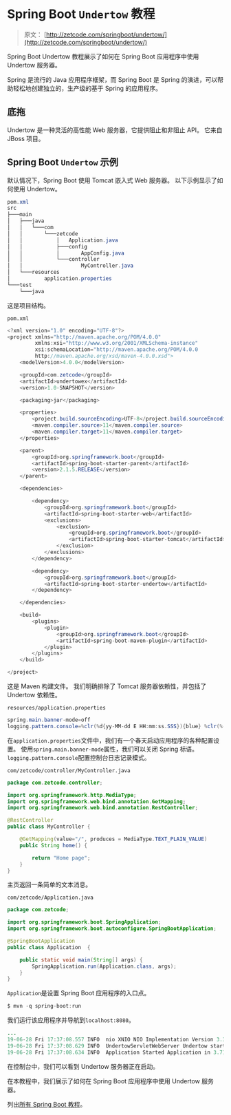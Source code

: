 # Spring Boot `Undertow` 教程

> 原文： [http://zetcode.com/springboot/undertow/](http://zetcode.com/springboot/undertow/)

Spring Boot Undertow 教程展示了如何在 Spring Boot 应用程序中使用 Undertow 服务器。

Spring 是流行的 Java 应用程序框架，而 Spring Boot 是 Spring 的演进，可以帮助轻松地创建独立的，生产级的基于 Spring 的应用程序。

## 底拖

Undertow 是一种灵活的高性能 Web 服务器，它提供阻止和非阻止 API。 它来自 JBoss 项目。

## Spring Boot `Undertow` 示例

默认情况下，Spring Boot 使用 Tomcat 嵌入式 Web 服务器。 以下示例显示了如何使用 Undertow。

```java
pom.xml
src
├───main
│   ├───java
│   │   └───com
│   │       └───zetcode
│   │           │   Application.java
│   │           ├───config
│   │           │       AppConfig.java
│   │           └───controller
│   │                   MyController.java
│   └───resources
│           application.properties
└───test
    └───java

```

这是项目结构。

`pom.xml`

```java
<?xml version="1.0" encoding="UTF-8"?>
<project xmlns="http://maven.apache.org/POM/4.0.0"
         xmlns:xsi="http://www.w3.org/2001/XMLSchema-instance"
         xsi:schemaLocation="http://maven.apache.org/POM/4.0.0
         http://maven.apache.org/xsd/maven-4.0.0.xsd">
    <modelVersion>4.0.0</modelVersion>

    <groupId>com.zetcode</groupId>
    <artifactId>undertowex</artifactId>
    <version>1.0-SNAPSHOT</version>

    <packaging>jar</packaging>

    <properties>
        <project.build.sourceEncoding>UTF-8</project.build.sourceEncoding>
        <maven.compiler.source>11</maven.compiler.source>
        <maven.compiler.target>11</maven.compiler.target>
    </properties>

    <parent>
        <groupId>org.springframework.boot</groupId>
        <artifactId>spring-boot-starter-parent</artifactId>
        <version>2.1.5.RELEASE</version>
    </parent>

    <dependencies>

        <dependency>
            <groupId>org.springframework.boot</groupId>
            <artifactId>spring-boot-starter-web</artifactId>
            <exclusions>
                <exclusion>
                    <groupId>org.springframework.boot</groupId>
                    <artifactId>spring-boot-starter-tomcat</artifactId>
                </exclusion>
            </exclusions>
        </dependency>

        <dependency>
            <groupId>org.springframework.boot</groupId>
            <artifactId>spring-boot-starter-undertow</artifactId>
        </dependency>

    </dependencies>

    <build>
        <plugins>
            <plugin>
                <groupId>org.springframework.boot</groupId>
                <artifactId>spring-boot-maven-plugin</artifactId>
            </plugin>
        </plugins>
    </build>

</project>

```

这是 Maven 构建文件。 我们明确排除了 Tomcat 服务器依赖性，并包括了 Undertow 依赖性。

`resources/application.properties`

```java
spring.main.banner-mode=off
logging.pattern.console=%clr(%d{yy-MM-dd E HH:mm:ss.SSS}){blue} %clr(%-5p) %clr(%logger{0}){blue} %clr(%m){faint}%n

```

在`application.properties`文件中，我们有一个春天启动应用程序的各种配置设置。 使用`spring.main.banner-mode`属性，我们可以关闭 Spring 标语。 `logging.pattern.console`配置控制台日志记录模式。

`com/zetcode/controller/MyController.java`

```java
package com.zetcode.controller;

import org.springframework.http.MediaType;
import org.springframework.web.bind.annotation.GetMapping;
import org.springframework.web.bind.annotation.RestController;

@RestController
public class MyController {

    @GetMapping(value="/", produces = MediaType.TEXT_PLAIN_VALUE)
    public String home() {

        return "Home page";
    }
}

```

主页返回一条简单的文本消息。

`com/zetcode/Application.java`

```java
package com.zetcode;

import org.springframework.boot.SpringApplication;
import org.springframework.boot.autoconfigure.SpringBootApplication;

@SpringBootApplication
public class Application  {

    public static void main(String[] args) {
        SpringApplication.run(Application.class, args);
    }
}

```

`Application`是设置 Spring Boot 应用程序的入口点。

```java
$ mvn -q spring-boot:run

```

我们运行该应用程序并导航到`localhost:8080`。

```java
...
19-06-28 Fri 17:37:08.557 INFO  nio XNIO NIO Implementation Version 3.3.8.Final
19-06-28 Fri 17:37:08.629 INFO  UndertowServletWebServer Undertow started on port(s) 8080 (http) with context path ''
19-06-28 Fri 17:37:08.634 INFO  Application Started Application in 3.716 seconds (JVM running for 4.352)    

```

在控制台中，我们可以看到 Undertow 服务器正在启动。

在本教程中，我们展示了如何在 Spring Boot 应用程序中使用 Undertow 服务器。

列出[所有 Spring Boot 教程](/all/#springboot)。